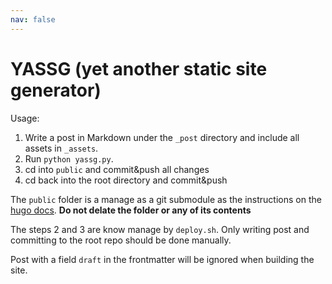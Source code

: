 ```yaml
---
nav: false
---
```


# YASSG (yet another static site generator)


Usage:

 1. Write a post in Markdown under the `_post` directory and include all assets
    in `_assets`.
 2. Run `python yassg.py`.
 3. cd into `public` and commit&push all changes
 4. cd back into the root directory and commit&push

The `public` folder is a manage as a git submodule as the instructions on the
[hugo docs](https://gohugo.io/hosting-and-deployment/hosting-on-github/).
**Do not delate the folder or any of its contents**

The steps 2 and 3 are know manage by `deploy.sh`. Only writing post and
committing to the root repo should be done manually.

Post with a field `draft` in the frontmatter will be ignored when building the
site.
